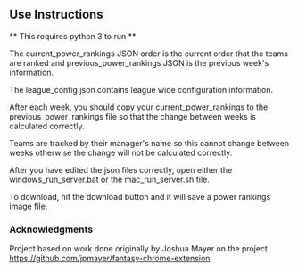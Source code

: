 ## Use Instructions

** This requires python 3 to run **

The current_power_rankings JSON order is the current order that the teams are ranked and previous_power_rankings JSON is the previous week's information.

The league_config.json contains league wide configuration information. 

After each week, you should copy your current_power_rankings to the previous_power_rankings file so that the change between weeks is calculated correctly.

Teams are tracked by their manager's name so this cannot change between weeks otherwise the change will not be calculated correctly.

After you have edited the json files correctly, open either the windows_run_server.bat or the mac_run_server.sh file. 

To download, hit the download button and it will save a power rankings image file.

### Acknowledgments

Project based on work done originally by Joshua Mayer on the project https://github.com/jpmayer/fantasy-chrome-extension
